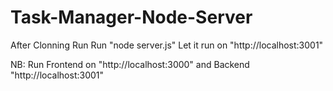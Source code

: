 # Task-Manager-Node-Server

After Clonning Run
Run "node server.js"
Let it run on "http://localhost:3001"

NB: Run Frontend on "http://localhost:3000" and Backend "http://localhost:3001"
